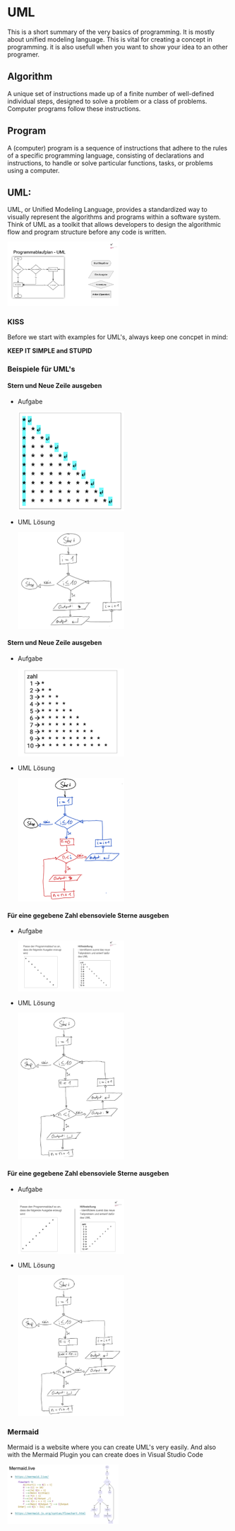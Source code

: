 # UML
This is a short summary of the very basics of programming. It is mostly about unified modeling language. This is vital for creating a concept in programming. it is also usefull when you want to show your idea to an other programer.  

## Algorithm
A unique set of instructions made up of a finite number of well-defined individual steps, designed to solve a problem or a class of problems.
Computer programs follow these instructions.
## Program
A (computer) program is a sequence of instructions that adhere to the rules of a specific programming language, consisting of declarations and instructions, to handle or solve particular functions, tasks, or problems using a computer.
## UML:
 UML, or Unified Modeling Language, provides a standardized way to visually represent the algorithms and programs within a software system. Think of UML as a toolkit that allows developers to design the algorithmic flow and program structure before any code is written.
 
<img src="./Pictures/Im1.png" width="50%"/>

### KISS
Before we start with examples for UML's, always keep one concpet in mind:

**KEEP IT SIMPLE and STUPID**

### Beispiele für UML's
#### Stern und Neue Zeile ausgeben
- Aufgabe
	
	 <img src="./Pictures/Bildschirmfoto 2024-09-23 um 16.10.21.png" width="50%"/>
- UML Lösung
	
	 <img src="./Pictures/Bildschirmfoto 2024-09-23 um 16.11.56.png" width="50%"/>
#### Stern und Neue Zeile ausgeben
- Aufgabe
  
	<img src="./Pictures/Bildschirmfoto 2024-09-23 um 16.13.49.png" width="50%"/>
- UML Lösung

	<img src="./Pictures/Bildschirmfoto 2024-09-23 um 16.14.25.png" width="50%"/>

#### Für eine gegebene Zahl ebensoviele Sterne ausgeben
- Aufgabe
	 
	<img src="./Pictures/Bildschirmfoto 2024-09-23 um 16.15.51.png" width="50%"/>
- UML Lösung
	 
	<img src="./Pictures/Bildschirmfoto 2024-09-23 um 16.16.18.png" width="50%"/>
#### Für eine gegebene Zahl ebensoviele Sterne ausgeben
- Aufgabe

	<img src="./Pictures/Bildschirmfoto 2024-09-23 um 16.16.59.png" width="50%"/>
- UML Lösung

	<img src="./Pictures/Bildschirmfoto 2024-09-23 um 16.17.27.png" width="50%"/>

### Mermaid
Mermaid is a website where you can create UML's very easily. And also with the Mermaid Plugin you can create does in Visual Studio Code

 <img src="./Pictures/Bildschirmfoto 2024-09-23 um 16.19.02.png" width="50%"/>





